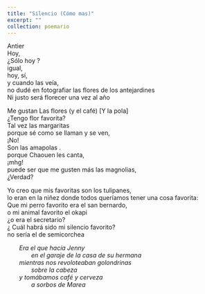 ```yaml
---
title: "Silencio (Cómo mas)"
excerpt: ""
collection: poemario
---
```

<p>
Antier<br>
Hoy, <br>
¿Sólo hoy ? <br>
igual, <br>
hoy, sí, <br>
y cuando las veía, <br>
no dudé en fotografiar las flores de los antejardines<br>
Ni justo será florecer una vez al año<br>
</p>
<p>
Me gustan Las flores (y el café) [Y la pola]<br>
¿Tengo flor favorita? <br>
Tal vez las margaritas <br>
porque sé como se llaman y se ven, <br>
¡No! <br>
Son las amapolas .<br>
porque Chaouen les canta, <br>
¡mhg!<br>
puede ser que me gusten más las magnolias, <br>
¿Verdad?<br>
</p>
<p>
Yo creo que mis favoritas son los tulipanes, <br>
lo eran en la niñez donde todos queríamos tener una cosa favorita: <br>
Que mi perro favorito era el san bernardo, <br>
o mi animal favorito el okapi <br>
 ¿o era el secretario?<br>
¿ Cuál habrá sido mi silencio favorito? <br>
no sería el de semicorchea<br></p>

 &nbsp;&nbsp;&nbsp; &nbsp;&nbsp;   _Era el que hacía Jenny_ <br>
 &nbsp;&nbsp;&nbsp; &nbsp;&nbsp;  &nbsp;&nbsp;&nbsp; &nbsp;&nbsp;  _en el garaje de la casa de su hermana_ <br>
&nbsp;&nbsp;&nbsp; &nbsp;&nbsp;  _mientras nos revoloteaban golondrinas_ <br> 
&nbsp;&nbsp;&nbsp; &nbsp;&nbsp;  &nbsp;&nbsp;&nbsp; &nbsp;&nbsp;  _sobre la cabeza_ <br>
&nbsp;&nbsp;&nbsp; &nbsp;&nbsp;  _y tomábamos café y cerveza_ <br>
&nbsp;&nbsp;&nbsp; &nbsp;&nbsp;  &nbsp;&nbsp;&nbsp; &nbsp;&nbsp;  _a sorbos de Marea_ 
